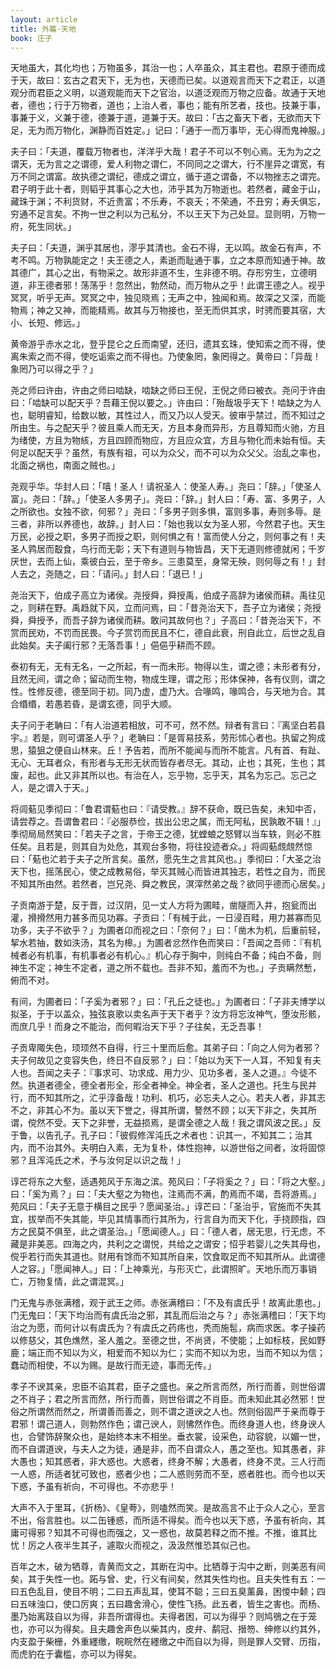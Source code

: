 ```yaml
---
layout: article
title: 外篇·天地
book: 庄子
---
```


天地虽大，其化均也；万物虽多，其治一也；人卒虽众，其主君也。君原于德而成于天，故曰：玄古之君天下，无为也，天德而已矣。以道观言而天下之君正，以道观分而君臣之义明，以道观能而天下之官治，以道泛观而万物之应备。故通于天地者，德也；行于万物者，道也；上治人者，事也；能有所艺者，技也。技兼于事，事兼于义，义兼于德，德兼于道，道兼于天。故曰：「古之畜天下者，无欲而天下足，无为而万物化，渊静而百姓定。」记曰：「通于一而万事毕，无心得而鬼神服。」

夫子曰：「夫道，覆载万物者也，洋洋乎大哉！君子不可以不刳心焉。无为为之之谓天，无为言之之谓德，爱人利物之谓仁，不同同之之谓大，行不崖异之谓宽，有万不同之谓富。故执德之谓纪，德成之谓立，循于道之谓备，不以物挫志之谓完。君子明于此十者，则韬乎其事心之大也，沛乎其为万物逝也。若然者，藏金于山，藏珠于渊；不利货财，不近贵富；不乐寿，不哀夭；不荣通，不丑穷；寿夭俱忘，穷通不足言矣。不拘一世之利以为己私分，不以王天下为己处显。显则明，万物一府，死生同状。」

夫子曰：「夫道，渊乎其居也，漻乎其清也。金石不得，无以鸣。故金石有声，不考不鸣。万物孰能定之！夫王德之人，素逝而耻通于事，立之本原而知通于神。故其德广，其心之出，有物采之。故形非道不生，生非德不明。存形穷生，立德明道，非王德者邪！荡荡乎！忽然出，勃然动，而万物从之乎！此谓王德之人。视乎冥冥，听乎无声。冥冥之中，独见晓焉；无声之中，独闻和焉。故深之又深，而能物焉；神之又神，而能精焉。故其与万物接也，至无而供其求，时骋而要其宿，大小、长短、修远。」

黄帝游乎赤水之北，登乎昆仑之丘而南望，还归，遗其玄珠，使知索之而不得，使离朱索之而不得，使吃诟索之而不得也。乃使象罔，象罔得之。黄帝曰：「异哉！象罔乃可以得之乎？」

尧之师曰许由，许由之师曰啮缺，啮缺之师曰王倪，王倪之师曰被衣。尧问于许由曰：「啮缺可以配天乎？吾藉王倪以要之。」许由曰：「殆哉圾乎天下！啮缺之为人也，聪明睿知，给数以敏，其性过人，而又乃以人受天。彼审乎禁过，而不知过之所由生。与之配天乎？彼且乘人而无天，方且本身而异形，方且尊知而火驰，方且为绪使，方且为物絯，方且四顾而物应，方且应众宜，方且与物化而未始有恒。夫何足以配天乎？虽然，有族有祖，可以为众父，而不可以为众父父。治乱之率也，北面之祸也，南面之贼也。」

尧观乎华。华封人曰：「嘻！圣人！请祝圣人：使圣人寿。」尧曰：「辞。」「使圣人富」。尧曰：「辞。」「使圣人多男子」。尧曰：「辞。」封人曰：「寿、富、多男子，人之所欲也。女独不欲，何邪？」尧曰：「多男子则多惧，富则多事，寿则多辱。是三者，非所以养德也，故辞。」封人曰：「始也我以女为圣人邪，今然君子也。天生万民，必授之职，多男子而授之职，则何惧之有！富而使人分之，则何事之有！夫圣人鹑居而鷇食，鸟行而无彰；天下有道则与物皆昌，天下无道则修德就闲；千岁厌世，去而上仙，乘彼白云，至于帝乡。三患莫至，身常无殃，则何辱之有！」封人去之，尧随之，曰：「请问。」封人曰：「退已！」

尧治天下，伯成子高立为诸侯。尧授舜，舜授禹，伯成子高辞为诸侯而耕。禹往见之，则耕在野。禹趋就下风，立而问焉，曰：「昔尧治天下，吾子立为诸侯；尧授舜，舜授予，而吾子辞为诸侯而耕。敢问其故何也？」子高曰：「昔尧治天下，不赏而民劝，不罚而民畏。今子赏罚而民且不仁，德自此衰，刑自此立，后世之乱自此始矣。夫子阖行邪？无落吾事！」俋俋乎耕而不顾。

泰初有无，无有无名，一之所起，有一而未形。物得以生，谓之德；未形者有分，且然无间，谓之命；留动而生物，物成生理，谓之形；形体保神，各有仪则，谓之性。性修反德，德至同于初。同乃虚，虚乃大。合喙鸣，喙鸣合，与天地为合。其合缗缗，若愚若昏，是谓玄德，同乎大顺。

夫子问于老聃曰：「有人治道若相放，可不可，然不然。辩者有言曰：『离坚白若县宇。』若是，则可谓圣人乎？」老聃曰：「是胥易技系，劳形怵心者也。执留之狗成思，猿狙之便自山林来。丘！予告若，而所不能闻与而所不能言。凡有首、有趾、无心、无耳者众，有形者与无形无状而皆存者尽无。其动，止也；其死，生也；其废，起也。此又非其所以也。有治在人，忘乎物，忘乎天，其名为忘己。忘己之人，是之谓入于天。」

将闾葂见季彻曰：「鲁君谓葂也曰：『请受教。』辞不获命，既已告矣，未知中否，请尝荐之。吾谓鲁君曰：『必服恭俭，拔出公忠之属，而无阿私，民孰敢不辑！』」季彻局局然笑曰：「若夫子之言，于帝王之德，犹螳蜋之怒臂以当车轶，则必不胜任矣。且若是，则其自为处危，其观台多物，将往投迹者众。」将闾葂覤覤然惊曰：「葂也汒若于夫子之所言矣。虽然，愿先生之言其风也。」季彻曰：「大圣之治天下也，摇荡民心，使之成教易俗，举灭其贼心而皆进其独志，若性之自为，而民不知其所由然。若然者，岂兄尧、舜之教民，溟滓然弟之哉？欲同乎德而心居矣。」

子贡南游于楚，反于晋，过汉阴，见一丈人方将为圃畦，凿隧而入井，抱瓮而出灌，搰搰然用力甚多而见功寡。子贡曰：「有械于此，一日浸百畦，用力甚寡而见功多，夫子不欲乎？」为圃者卬而视之曰：「奈何？」曰：「凿木为机，后重前轻，挈水若抽，数如泆汤，其名为槔。」为圃者忿然作色而笑曰：「吾闻之吾师：『有机械者必有机事，有机事者必有机心。』机心存于胸中，则纯白不备；纯白不备，则神生不定；神生不定者，道之所不载也。吾非不知，羞而不为也。」子贡瞒然慙，俯而不对。

有间，为圃者曰：「子奚为者邪？」曰：「孔丘之徒也。」为圃者曰：「子非夫博学以拟圣，于于以盖众，独弦哀歌以卖名声于天下者乎？汝方将忘汝神气，堕汝形骸，而庶几乎！而身之不能治，而何暇治天下乎？子往矣，无乏吾事！

子贡卑陬失色，顼顼然不自得，行三十里而后愈。其弟子曰：「向之人何为者邪？夫子何故见之变容失色，终日不自反邪？」曰：「始以为天下一人耳，不知复有夫人也。吾闻之夫子：『事求可、功求成、用力少、见功多者，圣人之道。』今徒不然。执道者德全，德全者形全，形全者神全。神全者，圣人之道也。托生与民并行，而不知其所之，汒乎淳备哉！功利、机巧，必忘夫人之心。若夫人者，非其志不之，非其心不为。虽以天下誉之，得其所谓，謷然不顾；以天下非之，失其所谓，傥然不受。天下之非誉，无益损焉，是谓全德之人哉！我之谓风波之民。」反于鲁，以告孔子。孔子曰：「彼假修浑沌氏之术者也：识其一，不知其二；治其内，而不治其外。夫明白入素，无为复朴，体性抱神，以游世俗之间者，汝将固惊邪？且浑沌氏之术，予与汝何足以识之哉！」

谆芒将东之大壑，适遇苑风于东海之滨。苑风曰：「子将奚之？」曰：「将之大壑。」曰：「奚为焉？」曰：「夫大壑之为物也，注焉而不满，酌焉而不竭，吾将游焉。」苑风曰：「夫子无意于横目之民乎？愿闻圣治。」谆芒曰：「圣治乎，官施而不失其宜，拔举而不失其能，毕见其情事而行其所为，行言自为而天下化，手挠顾指，四方之民莫不俱至，此之谓圣治。」「愿闻德人。」曰：「德人者，居无思，行无虑，不藏是非美恶。四海之内，共利之之谓悦，共给之之谓安；怊乎若婴儿之失其母也，傥乎若行而失其道也。财用有馀而不知其所自来，饮食取足而不知其所从。此谓德人之容。」「愿闻神人。」曰：「上神乘光，与形灭亡，此谓照旷。天地乐而万事销亡，万物复情，此之谓混冥。」

门无鬼与赤张满稽，观于武王之师。赤张满稽曰：「不及有虞氏乎！故离此患也。」门无鬼曰：「天下均治而有虞氏治之邪，其乱而后治之与？」赤张满稽曰：「天下均治之为愿，而何计以有虞氏为？有虞氏之药疡也，秃而施髢，病而求医。孝子操药以修慈父，其色燋然，圣人羞之。至德之世，不尚贤，不使能；上如标枝，民如野鹿；端正而不知以为义，相爱而不知以为仁；实而不知以为忠，当而不知以为信；蠢动而相使，不以为赐。是故行而无迹，事而无传。」

孝子不谀其亲，忠臣不谄其君，臣子之盛也。亲之所言而然，所行而善，则世俗谓之不肖子；君之所言而然，所行而善，则世俗谓之不肖臣。而未知此其必然邪！世俗之所谓然而然之，所谓善而善之，则不谓之道谀之人也。然则俗固严于亲而尊于君邪！谓己道人，则勃然作色；谓己谀人，则怫然作色。而终身道人也，终身谀人也，合譬饰辞聚众也，是始终本末不相坐。垂衣裳，设采色，动容貌，以媚一世，而不自谓道谀，与夫人之为徒，通是非，而不自谓众人，愚之至也。知其愚者，非大愚也；知其惑者，非大惑也。大惑者，终身不解；大愚者，终身不灵。三人行而一人惑，所适者犹可致也，惑者少也；二人惑则劳而不至，惑者胜也。而今也以天下惑，予虽有祈向，不可得也。不亦悲乎！

大声不入于里耳，《折杨》、《皇荂》，则嗑然而笑。是故高言不止于众人之心，至言不出，俗言胜也。以二缶锺惑，而所适不得矣。而今也以天下惑，予虽有祈向，其庸可得邪？知其不可得也而强之，又一惑也，故莫若释之而不推。不推，谁其比忧！厉之人夜半生其子，遽取火而视之，汲汲然惟恐其似己也。

百年之木，破为牺尊，青黄而文之，其断在沟中。比牺尊于沟中之断，则美恶有间矣，其于失性一也。跖与曾、史，行义有间矣，然其失性均也。且夫失性有五：一曰五色乱目，使目不明；二曰五声乱耳，使耳不聪；三曰五臭薰鼻，困惾中颡；四曰五味浊口，使口厉爽；五曰趣舍滑心，使性飞扬。此五者，皆生之害也。而杨、墨乃始离跂自以为得，非吾所谓得也。夫得者困，可以为得乎？则鸠鴞之在于笼也，亦可以为得矣。且夫趣舍声色以柴其内，皮弁、鹬冠、搢笏、绅修以约其外，内支盈于柴栅，外重纆缴，睆睆然在纆缴之中而自以为得，则是罪人交臂、历指，而虎豹在于囊槛，亦可以为得矣。

